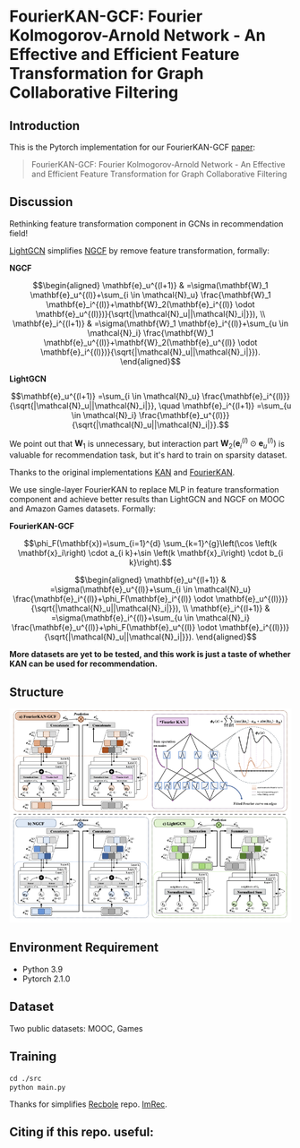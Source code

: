 # FourierKAN-GCF: Fourier Kolmogorov-Arnold Network - An Effective and Efficient Feature Transformation for Graph Collaborative Filtering

<!-- PROJECT LOGO -->

## Introduction

This is the Pytorch implementation for our FourierKAN-GCF [paper]():

>FourierKAN-GCF: Fourier Kolmogorov-Arnold Network - An Effective and Efficient Feature Transformation for Graph Collaborative Filtering

## Discussion

Rethinking feature transformation component in GCNs in recommendation field!

[LightGCN](https://arxiv.org/pdf/2002.02126) simplifies [NGCF](https://arxiv.org/pdf/1905.08108) by remove feature transformation, formally:

**NGCF**
```math
\begin{aligned} \mathbf{e}_u^{(l+1)} & =\sigma(\mathbf{W}_1 \mathbf{e}_u^{(l)}+\sum_{i \in \mathcal{N}_u} \frac{\mathbf{W}_1 \mathbf{e}_i^{(l)}+\mathbf{W}_2(\mathbf{e}_i^{(l)} \odot \mathbf{e}_u^{(l)})}{\sqrt{|\mathcal{N}_u||\mathcal{N}_i|}}), \\ \mathbf{e}_i^{(l+1)} & =\sigma(\mathbf{W}_1 \mathbf{e}_i^{(l)}+\sum_{u \in \mathcal{N}_i} \frac{\mathbf{W}_1 \mathbf{e}_u^{(l)}+\mathbf{W}_2(\mathbf{e}_u^{(l)} \odot \mathbf{e}_i^{(l)})}{\sqrt{|\mathcal{N}_u||\mathcal{N}_i|}}).
\end{aligned}
```
**LightGCN**
```math
\mathbf{e}_u^{(l+1)} =\sum_{i \in \mathcal{N}_u} \frac{\mathbf{e}_i^{(l)}}{\sqrt{|\mathcal{N}_u||\mathcal{N}_i|}}, \quad \mathbf{e}_i^{(l+1)} =\sum_{u \in \mathcal{N}_i} \frac{\mathbf{e}_u^{(l)}}{\sqrt{|\mathcal{N}_u||\mathcal{N}_i|}}.
```
We point out that $\mathbf{W}_1$ is unnecessary, but interaction part $\mathbf{W}_2(\mathbf{e}_i^{(l)} \odot \mathbf{e}_u^{(l)})$ is valuable for recommendation task, but it's hard to train on sparsity dataset.

Thanks to the original implementations [KAN](https://github.com/KindXiaoming/pykan) and [FourierKAN](https://github.com/GistNoesis/FourierKAN).

We use single-layer FourierKAN to replace MLP in feature transformation component and achieve better results than LightGCN and NGCF on MOOC and Amazon Games datasets. Formally:

**FourierKAN-GCF**
```math
\phi_F(\mathbf{x})=\sum_{i=1}^{d} \sum_{k=1}^{g}\left(\cos \left(k \mathbf{x}_i\right) \cdot a_{i k}+\sin \left(k \mathbf{x}_i\right) \cdot b_{i k}\right).
```
```math
\begin{aligned} \mathbf{e}_u^{(l+1)} & =\sigma(\mathbf{e}_u^{(l)}+\sum_{i \in \mathcal{N}_u} \frac{\mathbf{e}_i^{(l)}+\phi_F(\mathbf{e}_i^{(l)} \odot \mathbf{e}_u^{(l)})}{\sqrt{|\mathcal{N}_u||\mathcal{N}_i|}}), \\ \mathbf{e}_i^{(l+1)} & =\sigma(\mathbf{e}_i^{(l)}+\sum_{u \in \mathcal{N}_i} \frac{\mathbf{e}_u^{(l)}+\phi_F(\mathbf{e}_u^{(l)} \odot \mathbf{e}_i^{(l)})}{\sqrt{|\mathcal{N}_u||\mathcal{N}_i|}}).
\end{aligned}
```

**More datasets are yet to be tested, and this work is just a taste of whether KAN can be used for recommendation.**

## Structure
<img src="image/overview.png"/>

## Environment Requirement

- Python 3.9
- Pytorch 2.1.0

## Dataset

Two public datasets: MOOC, Games

## Training
  ```
  cd ./src
  python main.py
  ```
Thanks for simplifies [Recbole](https://github.com/RUCAIBox/RecBole) repo. [ImRec](https://github.com/enoche/ImRec).

## Citing if this repo. useful: